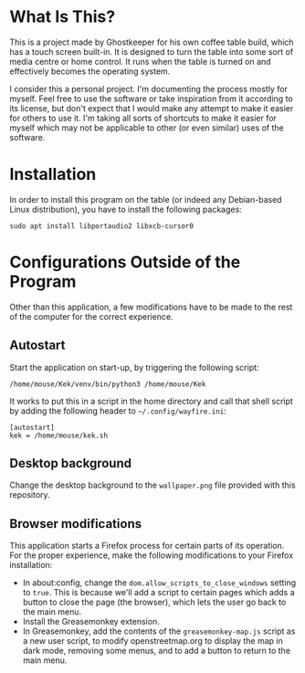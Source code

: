 What Is This?
====
This is a project made by Ghostkeeper for his own coffee table build, which has a touch screen built-in. It is designed to turn the table into some sort of media centre or home control. It runs when the table is turned on and effectively becomes the operating system.

I consider this a personal project. I'm documenting the process mostly for myself. Feel free to use the software or take inspiration from it according to its license, but don't expect that I would make any attempt to make it easier for others to use it. I'm taking all sorts of shortcuts to make it easier for myself which may not be applicable to other (or even similar) uses of the software.

Installation
====
In order to install this program on the table (or indeed any Debian-based Linux distribution), you have to install the following packages:

```
sudo apt install libportaudio2 libxcb-cursor0
```

Configurations Outside of the Program
====
Other than this application, a few modifications have to be made to the rest of the computer for the correct experience.

Autostart
----
Start the application on start-up, by triggering the following script:

```
/home/mouse/Kek/venv/bin/python3 /home/mouse/Kek
```

It works to put this in a script in the home directory and call that shell script by adding the following header to `~/.config/wayfire.ini`:

```
[autostart]
kek = /home/mouse/kek.sh
```

Desktop background
----
Change the desktop background to the `wallpaper.png` file provided with this repository.

Browser modifications
----
This application starts a Firefox process for certain parts of its operation. For the proper experience, make the following modifications to your Firefox installation:
* In about:config, change the `dom.allow_scripts_to_close_windows` setting to `true`. This is because we'll add a script to certain pages which adds a button to close the page (the browser), which lets the user go back to the main menu.
* Install the Greasemonkey extension.
* In Greasemonkey, add the contents of the `greasemonkey-map.js` script as a new user script, to modify openstreetmap.org to display the map in dark mode, removing some menus, and to add a button to return to the main menu.